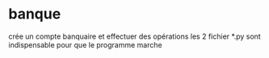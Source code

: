 # banque
crée un compte banquaire et effectuer des opérations
les 2 fichier *.py sont indispensable pour que le programme marche

